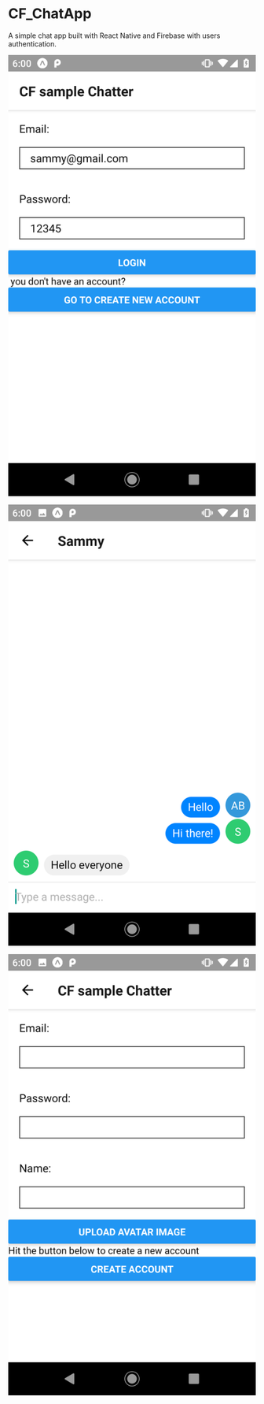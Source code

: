 # CF_ChatApp

A simple chat app built with React Native and Firebase with users authentication.

![Image of Login screen](https://github.com/Sammykhaleel/CF_ChatApp/blob/master/imgs/Screenshot_20190510-180003.png)

![Image of Login screen](https://github.com/Sammykhaleel/CF_ChatApp/blob/master/imgs/Screenshot_20190510-180029.png)

![Image of Login screen](https://github.com/Sammykhaleel/CF_ChatApp/blob/master/imgs/Screenshot_20190510-180044.png)



